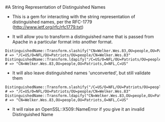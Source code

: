 #A String Representation of Distinguished Names

* This is a gem for interacting with the string representation of distinguished names, per the RFC-1779 (http://www.ietf.org/rfc/rfc1779.txt)

* It will allow you to transform a distinguished name that is passed from Apache in a particular format into another format.
```
DistinguishedName::Transform.slashify("CN=Welker.Wes.83,OU=people,OU=Patriots,O=NFL,C=US")
# => "/C=US/O=NFL/OU=Patriots/OU=people/CN=Welker.Wes.83"
DistinguishedName::Transform.ldapify("/C=US/O=NFL/OU=Patriots/OU=people/CN=Welker.Wes.83")
# => "CN=Welker.Wes.83,OU=people,OU=Patriots,O=NFL,C=US"
```

* It will also leave distinguished names 'unconverted', but still validate them
```
DistinguishedName::Transform.slashify("/C=US/O=NFL/OU=Patriots/OU=people/CN=Welker.Wes.83")
# => "/C=US/O=NFL/OU=Patriots/OU=people/CN=Welker.Wes.83"
DistinguishedName::Transform.ldapify("CN=Welker.Wes.83,OU=people,OU=Patriots,O=NFL,C=US")
# => "CN=Welker.Wes.83,OU=people,OU=Patriots,O=NFL,C=US"
```

* It will raise an OpenSSL::X509::NameError if you give it an invalid Distinguished Name

